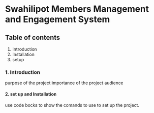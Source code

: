 # Swahilipot Members Management and Engagement System

## Table of contents
1. Introduction
2. Installation 
3. setup  

### 1. Introduction
purpose of the project
importance of the project
audience
#### 2. set up and Installation
use code bocks to show the comands to use to set up the project.


